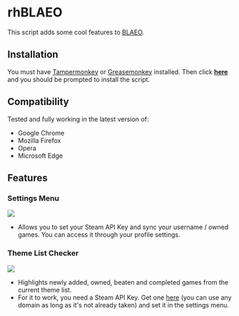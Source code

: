 # rhBLAEO

This script adds some cool features to [BLAEO](https://backlog-deepness.rhcloud.com/).

## Installation

You must have [Tampermonkey](https://tampermonkey.net/) or [Greasemonkey](http://www.greasespot.net/) installed. Then click [**here**](https://github.com/revilheart/rhBLAEO/raw/master/rhBLAEO.user.js) and you should be prompted to install the script.

## Compatibility

Tested and fully working in the latest version of:

* Google Chrome
* Mozilla Firefox
* Opera
* Microsoft Edge

## Features

### Settings Menu

![](http://i.imgur.com/YM82G29.png)

* Allows you to set your Steam API Key and sync your username / owned games. You can access it through your profile settings.

### Theme List Checker

![](http://i.imgur.com/Hhrm64W.png)

* Highlights newly added, owned, beaten and completed games from the current theme list.
* For it to work, you need a Steam API Key. Get one [here](https://steamcommunity.com/dev/apikey) (you can use any domain as long as it's not already taken) and set it in the settings menu.